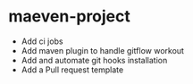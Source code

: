 # maeven-project
- Add ci jobs
- Add maven plugin to handle gitflow workout
- Add and automate git hooks installation
- Add a Pull request template